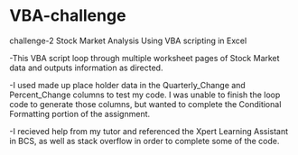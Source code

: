 # VBA-challenge
challenge-2 Stock Market Analysis Using VBA scripting in Excel

-This VBA script loop through multiple worksheet pages of Stock Market data and outputs information as directed.


-I used made up place holder data in the Quarterly_Change and Percent_Change columns to test my code. I was unable to finish the loop code to generate those columns, but wanted to complete the Conditional Formatting portion of the assignment.


-I recieved help from my tutor and referenced the Xpert Learning Assistant in BCS, as well as stack overflow in order to complete some of the code.
